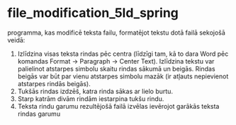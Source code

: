 # file_modification_5ld_spring
programma, kas modificē teksta failu, formatējot tekstu dotā failā sekojošā veidā:
1) Izlīdzina visas teksta rindas pēc centra (līdzīgi tam, kā to dara Word pēc komandas Format -> Paragraph -> Center Text). Izlīdzina tekstu var palielinot atstarpes simbolu skaitu rindas sākumā un beigās. Rindas beigās var būt par vienu atstarpes simbolu mazāk (ir atļauts nepievienot atstarpes rindās beigās).
2) Tukšās rindas izdzēš, katra rinda sākas ar lielo burtu.
3) Starp katrām divām rindām iestarpina tukšu rindu.
4) Teksta rindu garumu rezultējošā failā izvēlas ievērojot garākās teksta rindas garumu
